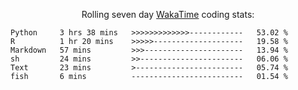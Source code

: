 <!--<p align="center">
  <img width="auto" src ="https://github-readme-stats.vercel.app/api/top-langs/?username=syrkis&layout=compact&hide_border=true&theme=darcula&bg_color=00000000&langs_count=6&hide=jupyter%20notebook,JavaScript,HTML" width = 400>
      <img src ="https://github-readme-streak-stats.herokuapp.com?user=syrkis&theme=darcula&hide_border=true&background=FFFFFF00" width = 400>

</p>-->
<p align="center">Rolling seven day <a href='https://wakatime.com/'> WakaTime</a> coding stats:</p>
<!--START_SECTION:waka-->

```text
Python     3 hrs 38 mins   >>>>>>>>>>>>>------------   53.02 %
R          1 hr 20 mins    >>>>>--------------------   19.58 %
Markdown   57 mins         >>>----------------------   13.94 %
sh         24 mins         >>-----------------------   06.06 %
Text       23 mins         >------------------------   05.74 %
fish       6 mins          -------------------------   01.54 %
```

<!--END_SECTION:waka-->
